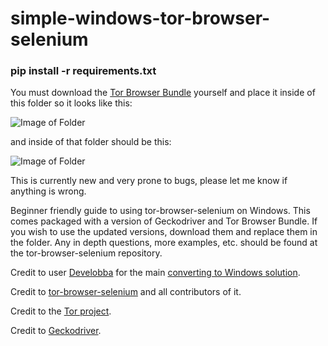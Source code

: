 # simple-windows-tor-browser-selenium

### pip install -r requirements.txt

You must download the [Tor Browser Bundle](https://www.torproject.org/download/) yourself and place it inside of this folder so it looks like this: 

![Image of Folder](https://i.imgur.com/pHmkSw3.png) 

and inside of that folder should be this: 

![Image of Folder](https://i.imgur.com/t0agB9c.png)

This is currently new and very prone to bugs, please let me know if anything is wrong.

Beginner friendly guide to using tor-browser-selenium on Windows. This comes packaged with a version of Geckodriver and Tor Browser Bundle. If you wish to use the updated versions, download them and replace them in the folder. Any in depth questions, more examples, etc. should be found at the tor-browser-selenium repository.

Credit to user [Develobba](https://github.com/Develobba) for the main [converting to Windows solution](https://github.com/webfp/tor-browser-selenium/issues/119).

Credit to [tor-browser-selenium](https://github.com/webfp/tor-browser-selenium) and all contributors of it.

Credit to the [Tor project](https://www.torproject.org/).

Credit to [Geckodriver](https://github.com/mozilla/geckodriver/releases).
